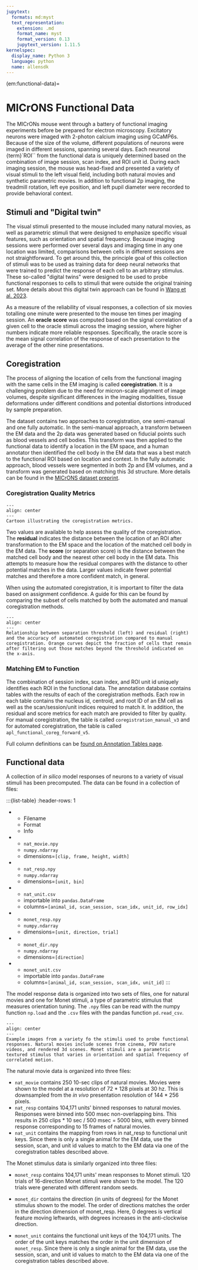 ```yaml
---
jupytext:
  formats: md:myst
  text_representation:
    extension: .md
    format_name: myst
    format_version: 0.13
    jupytext_version: 1.11.5
kernelspec:
  display_name: Python 3
  language: python
  name: allensdk
---
```


(em:functional-data)=
# MICrONS Functional Data

The MICrONs mouse went through a battery of functional imaging experiments before be prepared for electron microscopy.
Excitatory neurons were imaged with 2-photon calcium imaging using GCaMP6s.
Because of the size of the volume, different populations of neurons were imaged in different sessions, spanning several days.
Each neuronal {term}`ROI`` from the functional data is uniquely determined based on the combination of image session, scan index, and ROI unit id.
During each imaging session, the mouse was head-fixed and presented a variety of visual stimuli to the left visual field, including both natural movies and synthetic parametric movies.
In addition to functional 2p imaging, the treadmill rotation, left eye position, and left pupil diameter were recorded to provide behavioral context.

## Stimuli and "Digital twin"

The visual stimuli presented to the mouse included many natural movies, as well as parametric stimuli that were designed to emphasize specific visual features, such as orientation and spatial frequency.
Because imaging sessions were performed over several days and imaging time in any one location was limited, comparisons between cells in different sessions are not straightforward.
To get around this, the principle goal of this collection of stimuli was to be used as training data for deep neural networks that were trained to predict the response of each cell to an arbitrary stimulus.
These so-called "digital twins" were designed to be used to probe functional responses to cells to stimuli that were outside the original training set.
More details about this digital twin approach can be found in [Wang et al. 2023](https://www.biorxiv.org/content/10.1101/2023.03.21.533548v2).

As a measure of the reliability of visual responses, a collection of six movies totalling one minute were presented to the mouse ten times per imaging session.
An **oracle score** was computed based on the signal correlation of a given cell to the oracle stimuli across the imaging session, where higher numbers indicate more reliable responses.
Specifically, the oracle score is the mean signal correlation of the response of each presentation to the average of the other nine presentations.


## Coregistration

The process of aligning the location of cells from the functional imaging with the same cells in the EM imaging is called **coregistration**.
It is a challenging problem due to the need for micron-scale alignment of image volumes, despite significant differences in the imaging modalities, tissue deformations under different conditions and potential distortions introduced by sample preparation.

The dataset contains two approaches to coregistration, one semi-manual and one fully automatic.
In the semi-manual approach, a transform between the EM data and the 2p data was generated based on fiducial points such as blood vessels and cell bodies.
This transform was then applied to the functional data to identify a location in the EM space, and a human annotator then identified the cell body in the EM data that was a best match to the functional ROI based on location and context.
In the fully automatic approach, blood vessels were segmented in both 2p and EM volumes, and a transform was generated based on matching this 3d structure.
More details can be found in the [MICrONS dataset preprint](https://www.biorxiv.org/content/10.1101/2021.07.28.454025v3).

### Coregistration Quality Metrics

```{figure} img/coreg-metrics.png
---
align: center
---
Cartoon illustrating the coregistration metrics.
```

Two values are available to help assess the quality of the coregistration.
The **residual** indicates the distance between the location of an ROI after transformation to the EM space and the location of the matched cell body in the EM data.
The **score** (or separation score) is the distance between the matched cell body and the nearest other cell body in the EM data.
This attempts to measure how the residual compares with the distance to other potential matches in the data.
Larger values indicate fewer potential matches and therefore a more confident match, in general.

When using the automated coregistration, it is important to filter the data based on assignment confidence.
A guide for this can be found by comparing the subset of cells matched by both the automated and manual coregistration methods.

```{figure} img/coreg-agreement.png
---
align: center
---
Relationship between separation threshold (left) and residual (right) and the accuracy of automated coregistration compared to manual coregistration. Orange curves depict the fraction of cells that remain after filtering out those matches beyond the threshold indicated on the x-axis.
```

### Matching EM to Function

The combination of session index, scan index, and ROI unit id uniquely identifies each ROI in the functional data.
The annotation database contains tables with the results of each of the coregistration methods.
Each row in each table contains the nucleus id, centroid, and root ID of an EM cell as well as the scan/session/unit indices required to match it.
In addition, the residual and score metrics for each match are provided to filter by quality.
For manual coregistration, the table is called `coregistration_manual_v3` and for automated coregistration, the table is called `apl_functional_coreg_forward_v5`.

Full column definitions can be [found on Annotation Tables page](em:functional-coreg).

## Functional data

A collection of *in silico* model responses of neurons to a variety of visual stimuli has been precomputed.
The data can be found in a collection of files:

:::{list-table}
:header-rows: 1
* - Filename
  - Format
  - Info
* - `nat_movie.npy`
  - `numpy.ndarray`
  - dimensions=`[clip, frame, height, width]`
* - `nat_resp.npy`
  - `numpy.ndarray`
  - dimensions=`[unit, bin]`
* - `nat_unit.csv`
  - importable into `pandas.DataFrame`
  - columns=`[animal_id, scan_session, scan_idx, unit_id, row_idx]`
* - `monet_resp.npy`
  - `numpy.ndarray`
  - dimensions=`[unit, direction, trial]`
* - `monet_dir.npy`
  - `numpy.ndarray`
  - dimensions=`[direction]`
* - `monet_unit.csv`
  - importable into `pandas.DataFrame`
  - columns=`[animal_id, scan_session, scan_idx, unit_id]`
:::

The model response data is organized into two sets of files, one for natural movies and one for Monet stimuli, a type of parametric stimulus that measures orientation tuning.
The `.npy` files can be read with the numpy function `np.load` and the `.csv` files with the pandas function `pd.read_csv`.

```{figure} img/function-stimulus.png
---
align: center
---
Example images from a variety fo the stimuli used to probe functional responses. Natural movies include scenes from cinema, POV nature videos, and rendered 3d scenes. Monet stimuli are a parametric textured stimulus that varies in orientation and spatial frequency of correlated motion.
```

The natural movie data is organized into three files:

* `nat_movie` contains 250 10-sec clips of natural movies. Movies were shown to the model at a resolution of 72 * 128 pixels at 30 hz. This is downsampled from the *in vivo* presentation resolution of 144 * 256 pixels.
* `nat_resp` contains 104,171 units' binned responses to natural movies. Responses were binned into 500 msec non-overlapping bins. This results in 250 clips * 10 sec / 500 msec = 5000 bins, with every binned response corresponding to 15 frames of natural movies.
* `nat_unit` contains the mapping from rows in nat_resp to functional unit keys. Since there is only a single animal for the EM data, use the session, scan, and unit id values to match to the EM data via one of the coregistration tables described above.

The Monet stimulus data is similarly organized into three files:

* `monet_resp` contains 104,171 units' mean responses to Monet stimuli. 120 trials of 16-direction Monet stimuli were shown to the model. The 120 trials were generated with different random seeds.

* `monet_dir` contains the direction (in units of degrees) for the Monet stimulus shown to the model. The order of directions matches the order in the direction dimension of monet_resp. Here, 0 degrees is vertical feature moving leftwards, with degrees increases in the anti-clockwise direction.

* `monet_unit` contains the functional unit keys of the 104,171 units. The order of the unit keys matches the order in the unit dimension of `monet_resp`.  Since there is only a single animal for the EM data, use the session, scan, and unit id values to match to the EM data via one of the coregistration tables described above.
